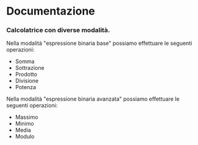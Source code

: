 #  Documentazione

### Calcolatrice con diverse modalità.

Nella modalità "espressione binaria base" 
possiamo effettuare le seguenti operazioni:
- Somma 
- Sottrazione
- Prodotto
- Divisione
- Potenza

Nella modalità "espressione binaria avanzata"
possiamo effettuare le seguenti operazioni:
- Massimo
- Minimo
- Media
- Modulo
